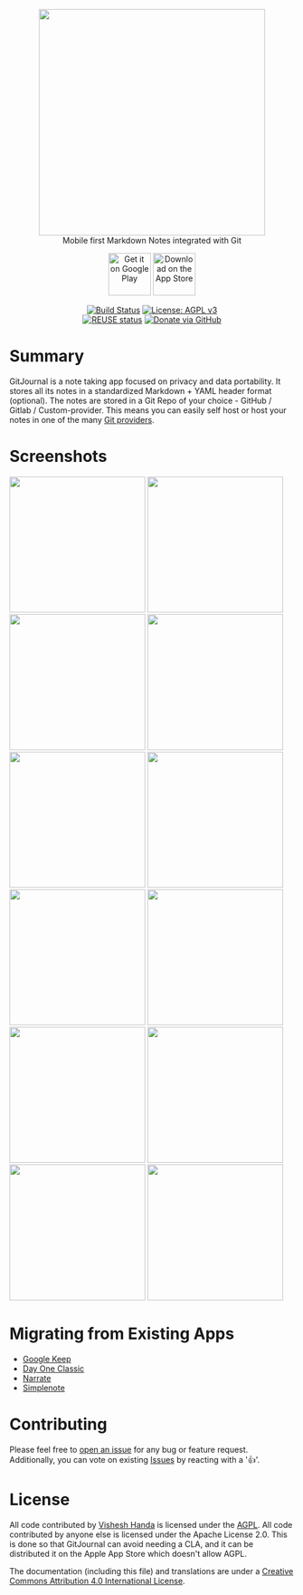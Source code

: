 <p align="center">
  <img width="400" height="auto" src="https://gitjournal.io/images/logo.png">
  <br/>Mobile first Markdown Notes integrated with Git</b>
</p>

<p align="center">
  <a href="https://play.google.com/store/apps/details?id=io.gitjournal.gitjournal&utm_source=github&utm_medium=link"><img alt="Get it on Google Play" src="https://gitjournal.io/images/android-store-badge.png" height="75px"/></a>
  <a href="https://apps.apple.com/app/gitjournal/id1466519634&utm_source=github&utm_medium=link"><img alt="Download on the App Store" src="https://gitjournal.io/images/ios-store-badge.svg" height="75px"/></a>
</p>

<p align="center">
  <a href="https://circleci.com/gh/GitJournal/GitJournal"><img alt="Build Status" src="https://circleci.com/gh/GitJournal/GitJournal.svg?style=svg"/></a>
  <a href="https://www.gnu.org/licenses/agpl-3.0"><img alt="License: AGPL v3" src="https://img.shields.io/badge/License-AGPL%20v3-blue.svg"></a>
  </br>
  <a href="https://api.reuse.software/info/github.com/GitJournal/GitJournal"><img alt="REUSE status" src="https://api.reuse.software/badge/github.com/GitJournal/GitJournal"></a>
  <a href="https://github.com/sponsors/vHanda"><img alt="Donate via GitHub" src="https://img.shields.io/badge/Sponsor-Github-%235a353"></a>
  </br>
</p>

# Summary

GitJournal is a note taking app focused on privacy and data portability. It stores all its notes in a standardized Markdown + YAML header format (optional). The notes are stored in a Git Repo of your choice - GitHub / Gitlab / Custom-provider. This means you can easily self host or host your notes in one of the many [Git providers](./docs/git_hosts.md).

# Screenshots

<p float="left">
<img src="https://gitjournal.io/screenshots/android/2020-06-04/en-GB/images/phoneScreenshots/Nexus 6P-1.png" width="240" height="auto">
<img src="https://gitjournal.io/screenshots/android/2020-06-04/en-GB/images/phoneScreenshots/Nexus 6P-2.png" width="240" height="auto">
<img src="https://gitjournal.io/screenshots/android/2020-06-04/en-GB/images/phoneScreenshots/Nexus 6P-4.png" width="240" height="auto">
<img src="https://gitjournal.io/screenshots/android/2020-06-04/en-GB/images/phoneScreenshots/Nexus 6P-5.png" width="240" height="auto">
<img src="https://gitjournal.io/screenshots/android/2020-06-04/en-GB/images/phoneScreenshots/Nexus 6P-6.png" width="240" height="auto">
<img src="https://gitjournal.io/screenshots/android/2020-06-04/en-GB/images/phoneScreenshots/Nexus 6P-7.png" width="240" height="auto">
<img src="https://gitjournal.io/screenshots/android/2020-06-04/en-GB/images/phoneScreenshots/Nexus 6P-16.png" width="240" height="auto">
<img src="https://gitjournal.io/screenshots/android/2020-06-04/en-GB/images/phoneScreenshots/Nexus 6P-11.png" width="240" height="auto">
<img src="https://gitjournal.io/screenshots/android/2020-06-04/en-GB/images/phoneScreenshots/Nexus 6P-13.png" width="240" height="auto">
<img src="https://gitjournal.io/screenshots/android/2020-06-04/en-GB/images/phoneScreenshots/Nexus 6P-12.png" width="240" height="auto">
<img src="https://gitjournal.io/screenshots/android/2020-06-04/en-GB/images/phoneScreenshots/Nexus 6P-18.png" width="240" height="auto">
<img src="https://gitjournal.io/screenshots/android/2020-06-04/en-GB/images/phoneScreenshots/Nexus 6P-20.png" width="240" height="auto">
</p>

# Migrating from Existing Apps

- [Google Keep](https://github.com/vHanda/google-keep-exporter)
- [Day One Classic](https://gist.github.com/sanzoghenzo/fb5011aa566292a4eb1b62fc7a4a50cc)
- [Narrate](https://gist.github.com/sanzoghenzo/fb5011aa566292a4eb1b62fc7a4a50cc)
- [Simplenote](https://github.com/isae/gitjournal-simplenote-exporter)

# Contributing

Please feel free to [open an issue](https://github.com/GitJournal/GitJournal/issues/new) for any bug or feature request. Additionally, you can vote on existing [Issues](https://github.com/GitJournal/GitJournal/issues?q=is%3Aissue+is%3Aopen+sort%3Areactions-%2B1-desc) by reacting with a '👍'.

# License

All code contributed by [Vishesh Handa](https://github.com/vhanda) is licensed under the [AGPL](https://www.gnu.org/licenses/agpl-3.0.en.html). All code contributed by anyone else is licensed under the Apache License 2.0. This is done so that GitJournal can avoid needing a CLA, and it can be distributed it on the Apple App Store which doesn't allow AGPL.

The documentation (including this file) and translations are under a <a rel="license" href="http://creativecommons.org/licenses/by/4.0/">Creative Commons Attribution 4.0 International License</a>.

